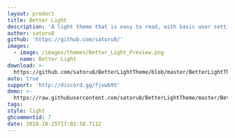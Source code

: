 ```yaml
---
layout: product
title: Better Light
description: 'A light theme that is easy to read, with basic user settings.'
author: satoru8
github: 'https://github.com/satoru8/'
images:
  - image: /images/themes/Better_Light_Preview.png
    name: Better Light
download: >-
  https://github.com/satoru8/BetterLightTheme/blob/master/BetterLightTheme.theme.css
auto: true
support: 'http://discord.gg/fjvwb95'
demo: >-
  https://raw.githubusercontent.com/satoru8/BetterLightTheme/master/BetterLightTheme.theme.css
tags:
style: light
ghcommentid: 7
date: 2018-10-25T17:02:58.711Z
---
```


